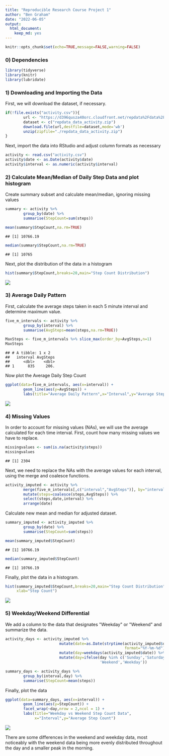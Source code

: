 ```yaml
---
title: "Reproducible Research Course Project 1"
author: "Ben Graham"
date: "2022-06-05"
output: 
  html_document: 
    keep_md: yes
---
```

 

```r
knitr::opts_chunk$set(echo=TRUE,message=FALSE,warning=FALSE)
```

### 0) Dependencies

```r
library(tidyverse)
library(knitr)
library(lubridate)
```

### 1) Downloading and Importing the Data 

First, we will download the dataset, if necessary.

```r
if(!file.exists("activity.csv")){
        url <- "https://d396qusza40orc.cloudfront.net/repdata%2Fdata%2Factivity.zip"  
        dataset <- c("repdata_data_activity.zip")
        download.file(url,destfile=dataset,mode='wb')
        unzip(zipfile="./repdata_data_activity.zip")
}
```

Next, import the data into RStudio and adjust column formats as necessary

```r
activity <- read.csv("activity.csv")
activity$date <- as.Date(activity$date)
activity$interval <- as.numeric(activity$interval)
```

### 2) Calculate Mean/Median of Daily Step Data and plot histogram

Create summary subset and calculate mean/median, ignoring missing values


```r
summary <- activity %>%
        group_by(date) %>%
        summarise(StepCount=sum(steps))

mean(summary$StepCount,na.rm=TRUE) 
```

```
## [1] 10766.19
```

```r
median(summary$StepCount,na.rm=TRUE)  
```

```
## [1] 10765
```

Next, plot the distribution of the data in a histogram


```r
hist(summary$StepCount,breaks=20,main="Step Count Distribution")
```

![](PA1_template_files/figure-html/unnamed-chunk-6-1.png)<!-- -->

### 3) Average Daily Pattern

First, calculate the average steps taken in each 5 minute interval and 
determine maximum value. 


```r
five_m_intervals <- activity %>%
        group_by(interval) %>%
        summarise(AvgSteps=mean(steps,na.rm=TRUE))

MaxSteps <- five_m_intervals %>% slice_max(order_by=AvgSteps,n=1)
MaxSteps
```

```
## # A tibble: 1 x 2
##   interval AvgSteps
##      <dbl>    <dbl>
## 1      835     206.
```

Now plot the Average Daily Step Count


```r
ggplot(data=five_m_intervals, aes(x=interval)) + 
        geom_line(aes(y=AvgSteps)) +
        labs(title="Average Daily Pattern",x="Interval",y="Average Step Count")
```

![](PA1_template_files/figure-html/unnamed-chunk-8-1.png)<!-- -->

### 4) Missing Values

In order to account for missing values (NAs), we will use the average calculated
for each time interval. First, count how many missing values we have to replace.


```r
missingvalues <- sum(is.na(activity$steps))
missingvalues
```

```
## [1] 2304
```

Next, we need to replace the NAs with the average values for each interval, 
using the merge and coalesce functions. 


```r
activity_imputed <- activity %>% 
        merge(five_m_intervals[,c("interval","AvgSteps")], by="interval") %>% 
        mutate(steps=coalesce(steps,AvgSteps)) %>%
        select(steps,date,interval) %>%
        arrange(date)
```

Calculate new mean and median for adjusted dataset.


```r
summary_imputed <- activity_imputed %>%
        group_by(date) %>%
        summarise(StepCount=sum(steps))

mean(summary_imputed$StepCount)  
```

```
## [1] 10766.19
```

```r
median(summary_imputed$StepCount)
```

```
## [1] 10766.19
```

Finally, plot the data in a histogram.


```r
hist(summary_imputed$StepCount,breaks=20,main="Step Count Distribution",
     xlab="Step Count")
```

![](PA1_template_files/figure-html/unnamed-chunk-12-1.png)<!-- -->


### 5) Weekday/Weekend Differential

We add a column to the data that designates "Weekday" or "Weekend" and summarize
the data.


```r
activity_days <- activity_imputed %>%
                        mutate(date=as.Date(strptime(activity_imputed$date,
                                                     format="%Y-%m-%d"))) %>%
                        mutate(day=weekdays(activity_imputed$date)) %>%
                        mutate(day=ifelse(day %in% c('Sunday','Saturday'),
                                          'Weekend','Weekday'))

summary_days <- activity_days %>%
        group_by(interval,day) %>%
        summarise(StepCount=mean(steps))
```

Finally, plot the data


```r
ggplot(data=summary_days, aes(x=interval)) + 
        geom_line(aes(y=StepCount)) +
        facet_wrap(~day,nrow = 2,ncol = 1) +
        labs(title="Weekday vs Weekend Step Count Data",
             x="Interval",y="Average Step Count")
```

![](PA1_template_files/figure-html/unnamed-chunk-14-1.png)<!-- -->

There are some differences in the weekend and weekday data, most noticeably with
the weekend data being more evenly distributed throughout the day and a smaller
peak in the morning.
